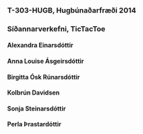

### T-303-HUGB, Hugbúnaðarfræði 2014
### Síðannarverkefni, TicTacToe

#### Alexandra Einarsdóttir
#### Anna Louise Ásgeirsdóttir
#### Birgitta Ósk Rúnarsdóttir
#### Kolbrún Davidsen
#### Sonja Steinarsdóttir
#### Perla Þrastardóttir
